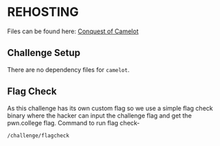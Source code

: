 # REHOSTING

Files can be found here: [Conquest of Camelot](https://github.com/project-sekai-ctf/sekaictf-2023/tree/main/reverse/conquest-of-camelot)

## Challenge Setup
There are no dependency files for `camelot`.

## Flag Check

As this challenge has its own custom flag so we use a simple flag check binary where the hacker can input the challenge flag and get the pwn.college flag. Command to run flag check-
```
/challenge/flagcheck
```


